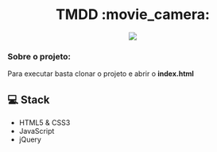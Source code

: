 <h1 align="center"> TMDD :movie_camera: </h1>
 

<p align="center">
<img src="https://user-images.githubusercontent.com/39227316/91163472-fef8d700-e6a3-11ea-9051-87474a322771.gif">
</p>


<h3> Sobre o projeto:</h3>
<p> Para executar basta clonar o projeto e abrir o <strong>index.html</strong></p>

:computer: Stack
------------

- HTML5 & CSS3
- JavaScript
- jQuery

